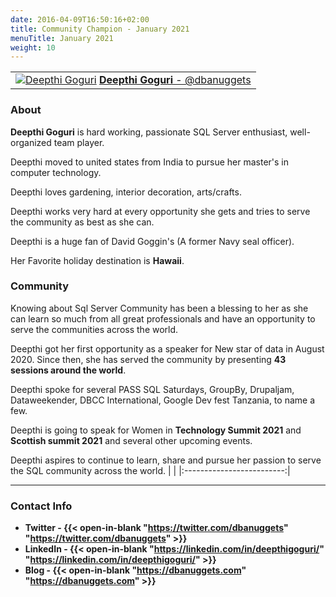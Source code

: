 ```yaml
---
date: 2016-04-09T16:50:16+02:00
title: Community Champion - January 2021
menuTitle: January 2021
weight: 10
---
```



| |
|:-------------------------:|
|[![Deepthi Goguri](/images/champions/Deepthi1.jpg?width=20pc)](https://twitter.com/dbanuggets "dbanuggets") [**Deepthi Goguri** - @dbanuggets](https://twitter.com/dbanuggets)|


### About
**Deepthi Goguri** is hard working, passionate SQL Server enthusiast, well-organized team player. 

Deepthi moved to united states from India to pursue her master's in computer technology. 

Deepthi loves gardening, interior decoration, arts/crafts. 

Deepthi works very hard at every opportunity she gets and tries to serve the community as best as she can. 

Deepthi is a huge fan of David Goggin's (A former Navy seal officer). 

Her Favorite holiday destination is **Hawaii**.

### Community
Knowing about Sql Server Community has been a blessing to her as she can learn so much from all great professionals and have an opportunity to serve the communities across the world. 

Deepthi got her first opportunity as a speaker for New star of data in August 2020. Since then, she has served the community by presenting **43 sessions around the world**. 

Deepthi spoke for several PASS SQL Saturdays, GroupBy, Drupaljam, Dataweekender, DBCC International, Google Dev fest Tanzania, to name a few. 

Deepthi is going to speak for Women in **Technology Summit 2021** and **Scottish summit 2021** and several other upcoming events. 

Deepthi aspires to continue to learn, share and pursue her passion to serve the SQL community across the world.
| |
|:-------------------------:|

---

### Contact Info 
+ **Twitter - {{< open-in-blank "https://twitter.com/dbanuggets" "https://twitter.com/dbanuggets" >}}**
+ **LinkedIn - {{< open-in-blank "https://linkedin.com/in/deepthigoguri/" "https://linkedin.com/in/deepthigoguri/" >}}**
+ **Blog - {{< open-in-blank "https://dbanuggets.com" "https://dbanuggets.com" >}}**
